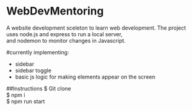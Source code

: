 # WebDevMentoring
A website development sceleton to learn web development.
The project uses node.js and express to run a local server,  
and nodemon to monitor changes in Javascript.

#currently implementing:
- sidebar
- sidebar toggle
- basic js logic for making elements appear on the screen

##Instructions
$ Git clone <repo>  
$ npm i  
$ npm run start
